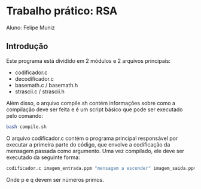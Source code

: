 # Trabalho prático: RSA
Aluno: Felipe Muniz
## Introdução

Este programa está dividido em 2 módulos e 2 arquivos principais: 
- codificador.c
- decodificador.c
- basemath.c / basemath.h
- strascii.c / strascii.h

Além disso, o arquivo compile.sh contém informações sobre como a compilação deve ser feita e é um script básico que pode ser executado pelo comando:

```bash
bash compile.sh
```
O arquivo codificador.c contém o programa principal responsável por executar a primeira parte do código, que envolve a codificação da mensagem passada como argumento. Uma vez compilado, ele deve ser executado da seguinte forma:

```bash
codificador.c imagem_entrada.ppm "mensagem a esconder" imagem_saida.ppm p q
```
Onde p e q devem ser números primos.